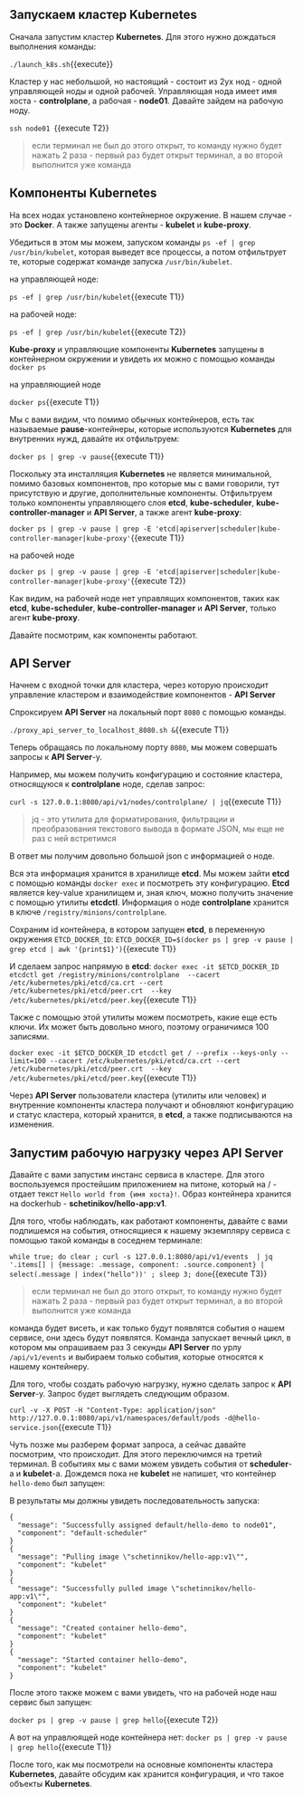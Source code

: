 ## Запускаем кластер Kubernetes

Сначала запустим кластер **Kubernetes**. Для этого нужно дождаться выполнения команды:

`./launch_k8s.sh`{{execute}}

Кластер у нас небольшой, но настоящий - состоит из 2ух нод - одной управляющей ноды и одной рабочей. Управляющая нода имеет имя хоста - **controlplane**, а рабочая - **node01**. Давайте зайдем на рабочую ноду. 

`ssh node01 `{{execute T2}}

> если терминал не был до этого открыт, то команду нужно будет нажать 2 раза - первый раз будет открыт терминал, а во второй выполнится уже команда
 
## Компоненты Kubernetes
На всех нодах установлено контейнерное окружение. B нашем случае - это **Docker**. А также запущены агенты - **kubelet** и **kube-proxy**. 

Убедиться в этом мы можем, запуском команды `ps -ef | grep /usr/bin/kubelet`, которая выведет все процессы, а потом отфильтрует те, которые содержат команде запуска `/usr/bin/kubelet`.

на управляющей ноде:

`ps -ef | grep /usr/bin/kubelet`{{execute T1}}

на рабочей ноде:

`ps -ef | grep /usr/bin/kubelet`{{execute T2}}

**Kube-proxy** и управляющие компоненты **Kubernetes** запущены в контейнерном окружении и увидеть их можно с помощью команды `docker ps` 

на управляющией ноде

`docker ps`{{execute T1}}

Мы с вами видим, что помимо обычных контейнеров, есть так называемые **pause**-контейнеры, которые используются **Kubernetes** для внутренних нужд, давайте их отфильтруем:

`docker ps | grep -v pause`{{execute T1}}

Поскольку эта инсталляция **Kubernetes** не является минимальной, помимо базовых компонентов, про которые мы с вами говорили, тут присутствую и другие, дополнительные компоненты. Отфильтруем только компоненты управляющего слоя **etcd**, **kube-scheduler**, **kube-controller-manager** и **API Server**, а также агент **kube-proxy**:

`docker ps | grep -v pause | grep -E 'etcd|apiserver|scheduler|kube-controller-manager|kube-proxy'`{{execute T1}}

на рабочей ноде

`docker ps | grep -v pause | grep -E 'etcd|apiserver|scheduler|kube-controller-manager|kube-proxy'`{{execute T2}}

Как видим, на рабочей ноде нет управлящих компонентов, таких как **etcd**, **kube-scheduler**, **kube-controller-manager** и **API Server**, только агент **kube-proxy**.

Давайте посмотрим, как компоненты работают. 

## API Server

Начнем с входной точки для кластера, через которую происходит управление кластером и взаимодействие компонентов - **API Server**

Спроксируем **API Server** на локальный порт `8080` с помощью команды.

`./proxy_api_server_to_localhost_8080.sh &`{{execute T1}}

Теперь обращаясь по локальному порту `8080`, мы можем совершать запросы к **API Server**-у.

Например, мы можем получить конфигурацию и состояние кластера, относящуюся к **controlplane** ноде, сделав запрос:

`curl -s 127.0.0.1:8080/api/v1/nodes/controlplane/ | jq`{{execute T1}}

> jq - это утилита для форматирования, фильтрации и преобразования текстового вывода в формате JSON, мы еще не раз с ней встретимся

В ответ мы получим довольно большой json с информацией о ноде.

Вся эта информация хранится в хранилище **etcd**. Мы можем зайти **etcd** c помощью команды `docker exec` и посмотреть эту конфигурацию. **Etcd** является key-value хранилищем и, зная ключ, можно получить значение с помощью утилиты **etcdctl**. Информация о ноде **controlplane** хранится в ключе `/registry/minions/controlplane`. 

Сохраним id контейнера, в котором запущен **etcd**, в переменную окружения `ETCD_DOCKER_ID`:
`ETCD_DOCKER_ID=$(docker ps | grep -v pause | grep etcd | awk '{print$1}')`{{execute T1}}

И сделаем запрос напрямую в **etcd**:
`docker exec -it $ETCD_DOCKER_ID etcdctl get /registry/minions/controlplane  --cacert /etc/kubernetes/pki/etcd/ca.crt --cert /etc/kubernetes/pki/etcd/peer.crt  --key /etc/kubernetes/pki/etcd/peer.key`{{execute T1}}

Также с помощью этой утилиты можем посмотреть, какие еще есть ключи. Их может быть довольно много, поэтому ограничимся 100 записями.

`docker exec -it $ETCD_DOCKER_ID etcdctl get / --prefix --keys-only --limit=100 --cacert /etc/kubernetes/pki/etcd/ca.crt --cert /etc/kubernetes/pki/etcd/peer.crt  --key /etc/kubernetes/pki/etcd/peer.key`{{execute T1}}

Через **API Server** пользователи кластера (утилиты или человек) и внутренние компоненты кластера получают и обновляют конфигурацию и статус кластера, который хранится, в **etcd**, а также подписываются на изменения. 

## Запустим рабочую нагрузку через API Server

Давайте с вами запустим инстанс сервиса в кластере. Для этого воспользуемся простейшим приложением на питоне, который на / - отдает текст `Hello world from {имя хоста}!`. Образ контейнера хранится на dockerhub - **schetinikov/hello-app:v1**.

Для того, чтобы наблюдать, как работают компоненты, давайте с вами подпишемся на события, относящиеся к нашему экземпляру сервиса с помощью такой команды в соседнем терминале:

`while true; do clear ; curl -s 127.0.0.1:8080/api/v1/events  | jq '.items[] | {message: .message, component: .source.component} | select(.message | index("hello"))' ; sleep 3; done`{{execute T3}}

> если терминал не был до этого открыт, то команду нужно будет нажать 2 раза - первый раз будет открыт терминал, а во второй выполнится уже команда

команда будет висеть, и как только будут появлятся события о нашем сервисе, они здесь будут появлятся. Команда запускает вечный цикл, в котором мы опрашиваем раз 3 секунды **API Server** по урлу `/api/v1/events` и выбираем только события, которые относятся к нашему контейнеру. 

Для того, чтобы создать рабочую нагрузку, нужно сделать запрос к **API Server**-у.
Запрос будет выглядеть следующим образом.

`curl -v -X POST -H "Content-Type: application/json" http://127.0.0.1:8080/api/v1/namespaces/default/pods -d@hello-service.json`{{execute T1}}

Чуть позже мы разберем формат запроса, а сейчас давайте посмотрим, что происходит. Для этого переключимся на третий терминал. В событиях мы с вами можем увидеть события от **scheduler**-а и **kubelet**-a. Дождемся пока не **kubelet** не напишет, что контейнер `hello-demo` был запущен:

В результаты мы должны увидеть последовательность запуска:
```
{
  "message": "Successfully assigned default/hello-demo to node01",
  "component": "default-scheduler"
}
{
  "message": "Pulling image \"schetinnikov/hello-app:v1\"",
  "component": "kubelet"
}
{
  "message": "Successfully pulled image \"schetinnikov/hello-app:v1\"",
  "component": "kubelet"
}
{
  "message": "Created container hello-demo",
  "component": "kubelet"
}
{
  "message": "Started container hello-demo",
  "component": "kubelet"
}
```

После этого также можем с вами увидеть, что на рабочей ноде наш сервис был запущен:

`docker ps | grep -v pause | grep hello`{{execute T2}}

А вот на управлюящей ноде контейнера нет:
`docker ps | grep -v pause | grep hello`{{execute T1}}

После того, как мы посмотрели на основные компоненты кластера **Kubernetes**, давайте обсудим как хранится конфигурация, и что такое объекты **Kubernetes**.
